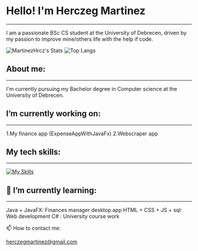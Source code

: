 # **Hello! I'm Herczeg Martinez**
---
I am a passionate BSc CS student at the University of Debrecen, driven by my passion to improve mine/others life with the help if code. 

![MartinezHrcz's Stats](https://github-readme-stats.vercel.app/api?username=MartinezHrcz&theme=cobalt&show_icons=true&hide_border=false&count_private=true)
![Top Langs](https://github-readme-stats.vercel.app/api/top-langs/?username=MartinezHrcz&theme=cobalt&layout=compact)

## **About me:**
---
I'm currently pursuing my Bachelor degree in Computer science at the University of Debrecen.

## **I’m currently working on:**
---
1.My finance app (ExpenseAppWithJavaFx)
2.Webscraper app 

## **My tech skills:**
---
[![My Skills](https://skillicons.dev/icons?i=java,cpp,cs,python,html,css,js,postgres,maven,git&perline=4)](https://skillicons.dev)

## **🌱 I’m currently learning:**
---
Java + JavaFX: Finances manager desktop app 
HTML + CSS + JS + sql: Web development
C# : University course work

📫 How to contact me:

herczegmartinez@gmail.com

